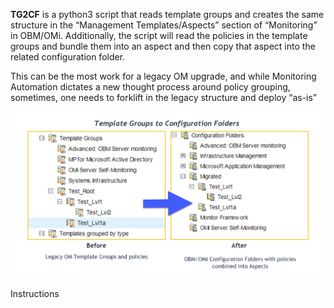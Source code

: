 **TG2CF** is a python3 script that reads template groups and creates the same structure in the “Management Templates/Aspects” section of “Monitoring” in OBM/OMi. Additionally, the script will read the policies in the template groups and bundle them into an aspect and then copy that aspect into the related configuration folder.

This can be the most work for a legacy OM upgrade, and while Monitoring Automation dictates a new thought process around policy grouping, sometimes, one needs to forklift in the legacy structure and deploy “as-is”

![](https://github.com/WhitlockIS/Scripts/blob/master/Micro%20Focus/TG2CF/images/tg2cf_image1.png)

Instructions
